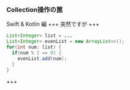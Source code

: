 ### Collection操作の罠
Swift & Kotlin 編
+++
突然ですが
+++
```Java
List<Integer> list = ...
List<Integer> evenList = new ArrayList<>();
for(int num: list) {
  if(num % 2 == 0) {
    evenList.add(num);
  }
}
```
+++

